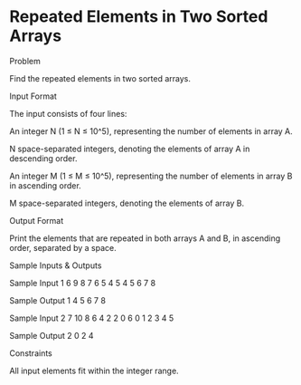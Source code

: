 # Repeated Elements in Two Sorted Arrays

Problem


Find the repeated elements in two sorted arrays.


Input Format

The input consists of four lines:

An integer N (1 ≤ N ≤ 10^5), representing the number of elements in array A.

N space-separated integers, denoting the elements of array A in descending order.

An integer M (1 ≤ M ≤ 10^5), representing the number of elements in array B in ascending order.

M space-separated integers, denoting the elements of array B.


Output Format

Print the elements that are repeated in both arrays A and B, in ascending order, separated by a space.


Sample Inputs & Outputs

Sample Input 1
6
9 8 7 6 5 4
5
4 5 6 7 8

Sample Output 1
4 5 6 7 8



Sample Input 2
7
10 8 6 4 2 2 0
6
0 1 2 3 4 5

Sample Output 2
0 2 4



Constraints

All input elements fit within the integer range.


